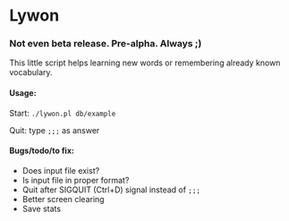 # Lywon
### Not even beta release. Pre-alpha. Always ;)
This little script helps learning new words or remembering already known vocabulary.

#### Usage:

Start: `./lywon.pl db/example`

Quit: type `;;;` as answer

#### Bugs/todo/to fix:
* Does input file exist?
* Is input file in proper format?
* Quit after SIGQUIT (Ctrl+D) signal instead of `;;;`
* Better screen clearing
* Save stats

